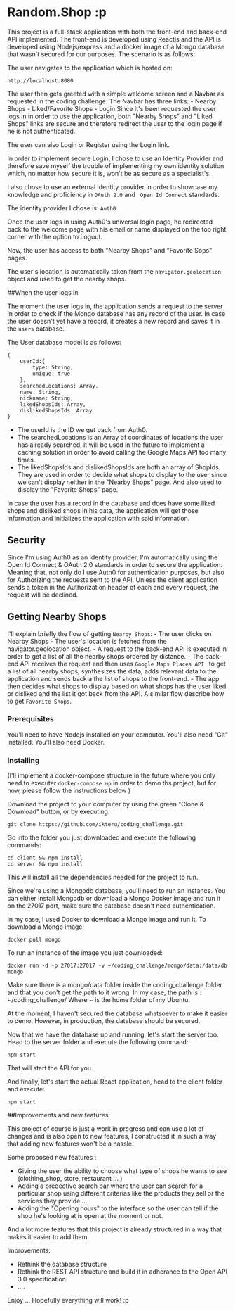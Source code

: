 # Random.Shop :p 

This project is a full-stack application with both the front-end and back-end API implemented.
The front-end is developed using Reactjs and the API is developed using Nodejs/express and a docker image of a Mongo database that wasn't secured for our purposes.
The scenario is as follows:

The user navigates to the application which is hosted on:
```
http://localhost:8080
```
The user then gets greeted with a simple welcome screen and a Navbar as requested in the coding challenge.
The Navbar has three links:
    - Nearby Shops
    - Liked/Favorite Shops
    - Login
Since it's been requested the user logs in in order to use the application, both "Nearby Shops" and "Liked Shops" links are secure and therefore redirect the user to the login page if he is not authenticated.

The user can also Login or Register using the Login link.

In order to implement secure Login, I chose to use an Identity Provider and therefore save myself the trouble of implementing my own identity solution which, no matter how secure it is, won't be as secure as a specialist's.

I also chose to use an external identity provider in order to showcase my knowledge and proficiency in ``` OAuth 2.0 ``` and ``` Open Id Connect``` standards. 

The identity provider I chose is: ```Auth0```

Once the user logs in using Auth0's universal login page, he redirected back to the welcome page with his email or name displayed on the top right corner with the option to Logout.

Now, the user has access to both "Nearby Shops" and "Favorite Sops" pages.

The user's location is automatically taken from the ```navigator.geolocation``` object and used to get the nearby shops.

##When the user logs in

The moment the user logs in, the application sends a request to the server in order to check if the Mongo database has any record of the user. In case the user doesn't yet have a record, it creates a new record and saves it in the ```users``` database.

The User database model is as follows: 

```
{
    userId:{
        type: String,
        unique: true
    },
    searchedLocations: Array,
    name: String,
    nickname: String,
    likedShopsIds: Array,
    dislikedShopsIds: Array
}
```
- The userId is the ID we get back from Auth0. 
- The searchedLocations is an Array of coordinates of locations the user has already searched, it will be used in the future to implement a caching solution in order to avoid calling the Google Maps API too many times.
- The likedShopsIds and dislikedShopsIds are both an array of ShopIds. They are used in order to decide what shops to display to the user since we can't display neither in the "Nearby Shops" page. And also used to display the "Favorite Shops" page.

In case the user has a record in the database and does have some liked shops and disliked shops in his data, the application will get those information and initializes the application with said information.

## Security

Since I'm using Auth0 as an identity provider, I'm automatically using the Open Id Connect & OAuth 2.0 standards in order to secure the application.
Meaning that, not only do I use Auth0 for authentication purposes, but also for Authorizing the requests sent to the API.
Unless the client application sends a token in the Authorization header of each and every request, the request will be declined.

## Getting Nearby Shops

I'll explain briefly the flow of getting ```Nearby Shops```:
    - The user clicks on Nearby Shops
    - The user's location is fetched from the navigator.geolocation object.
    - A request to the back-end API is executed in order to get a list of all the nearby shops 
      ordered by distance.
    - The back-end API receives the request and then uses ```Google Maps Places API ``` to get a list of all nearby shops, synthesizes the data, adds relevant data to the application and sends back a the list of shops to the front-end.
    - The app then decides what shops to display based on what shops has the user liked or disliked and the list it got back from the API.
A similar flow describe how to get ```Favorite Shops```.

### Prerequisites

You'll need to have Nodejs installed on your computer. You'll also need "Git" installed.
You'll also need Docker.

### Installing


(I'll implement a docker-compose structure in the future where you only need to executer ```docker-compose up``` in order to demo ths project, but for now, please follow the instructions below )

Download the project to your computer by using the green "Clone & Download" button, or by executing:
```
git clone https://github.com/ikteru/coding_challenge.git
```
Go into the folder you just downloaded and execute the following commands:

```
cd client && npm install
cd server && npm install 
```
This will install all the dependencies needed for the project to run.

Since we're using a Mongodb database, you'll need to run an instance. You can either install Mongodb or download a Mongo Docker image and run it on the 27017 port, make sure the database doesn't need authentication.

In my case, I used Docker to download a Mongo image and run it.
To download a Mongo image:

```
docker pull mongo
```
To run an instance of the image you just downloaded:
```
docker run -d -p 27017:27017 -v ~/coding_challenge/mongo/data:/data/db mongo
```
Make sure there is a mongo/data folder inside the coding_challenge folder and that you don't get the path to it wrong.
In my case, the path is : ~/coding_challenge/
Where ~ is the home folder of my Ubuntu.

At the moment, I haven't secured the database whatsoever to make it easier to demo. 
However, in production, the database should be secured.

Now that we have the database up and running, let's start the server too.
Head to the server folder and execute the following command:
```
npm start
```
That will start the API for you.

And finally, let's start the actual React application, head to the client folder and execute:
```
npm start
```

##Improvements and new features:

This project of course is just a work in progress and can use a lot of changes and is also open to new features, I constructed it in such a way that adding new features won't be a hassle.

Some proposed new features : 
- Giving the user the ability to choose what type of shops he wants to see (clothing_shop, store, restaurant ... )
- Adding a predective search bar where the user can search for a particular shop using different criterias like the products they sell or the services they provide ...
- Adding the "Opening hours" to the interface so the user can tell if the shop he's looking at is open at the moment or not.

And a lot more features that this project is already structured in a way that makes it easier to add them.

Improvements: 
- Rethink the database structure 
- Rethink the REST API structure and build it in adherance to the Open API 3.0 specification
- ....

Enjoy ... Hopefully everything will work! :p 
